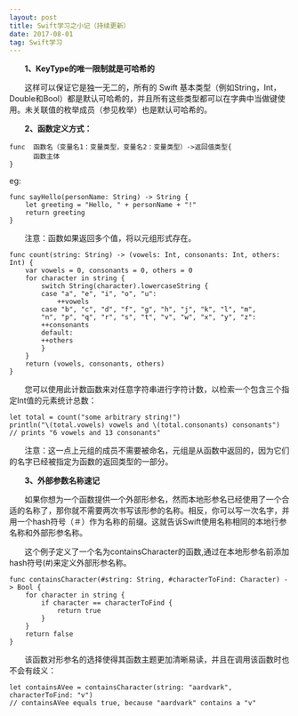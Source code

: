 ```yaml
---
layout: post
title: Swift学习之小记（持续更新）
date: 2017-08-01
tag: Swift学习
---
```


&#160; &#160; &#160; &#160;**1、KeyType的唯一限制就是可哈希的**

&#160; &#160; &#160; &#160;这样可以保证它是独一无二的，所有的 Swift 基本类型（例如String，Int， Double和Bool）都是默认可哈希的，并且所有这些类型都可以在字典中当做键使用。未关联值的枚举成员（参见枚举）也是默认可哈希的。

&#160; &#160; &#160; &#160;**2、函数定义方式：**
```
func  函数名（变量名1：变量类型，变量名2：变量类型）->返回值类型{
      函数主体
}
```
eg:
```
func sayHello(personName: String) -> String { 
    let greeting = "Hello, " + personName + "!" 
    return greeting 
} 
```
&#160; &#160; &#160; &#160;注意：函数如果返回多个值，将以元组形式存在。

```
func count(string: String) -> (vowels: Int, consonants: Int, others: Int) { 
    var vowels = 0, consonants = 0, others = 0 
    for character in string { 
        switch String(character).lowercaseString { 
        case "a", "e", "i", "o", "u": 
            ++vowels 
        case "b", "c", "d", "f", "g", "h", "j", "k", "l", "m", 
        "n", "p", "q", "r", "s", "t", "v", "w", "x", "y", "z": 
        ++consonants 
        default: 
        ++others 
        } 
    } 
    return (vowels, consonants, others) 
} 
```
&#160; &#160; &#160; &#160;您可以使用此计数函数来对任意字符串进行字符计数，以检索一个包含三个指定Int值的元素统计总数：

```
let total = count("some arbitrary string!") 
println("\(total.vowels) vowels and \(total.consonants) consonants") 
// prints "6 vowels and 13 consonants" 
```
&#160; &#160; &#160; &#160;注意：这一点上元组的成员不需要被命名，元组是从函数中返回的，因为它们的名字已经被指定为函数的返回类型的一部分。

&#160; &#160; &#160; &#160;**3、外部参数名称速记**

&#160; &#160; &#160; &#160;如果你想为一个函数提供一个外部形参名，然而本地形参名已经使用了一个合适的名称了，那你就不需要两次书写该形参的名称。相反，你可以写一次名字，并用一个hash符号（＃）作为名称的前缀。这就告诉Swift使用名称相同的本地行参名称和外部形参名称。

&#160; &#160; &#160; &#160;这个例子定义了一个名为containsCharacter的函数,通过在本地形参名前添加hash符号(#)来定义外部形参名称。

```
func containsCharacter(#string: String, #characterToFind: Character) -> Bool { 
    for character in string { 
        if character == characterToFind { 
            return true 
        } 
    } 
    return false 
} 
```

 
&#160; &#160; &#160; &#160;该函数对形参名的选择使得其函数主题更加清晰易读，并且在调用该函数时也不会有歧义：

```
let containsAVee = containsCharacter(string: "aardvark", characterToFind: "v") 
// containsAVee equals true, because "aardvark" contains a "v" 
```